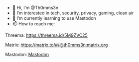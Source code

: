 - 👋 Hi, I’m @Th0mms3n
- 👀 I’m interested in tech, security, privacy, gaming, clean air
- 🌱 I’m currently learning to use Mastodon
- 📫 How to reach me:

Threema: https://threema.id/5M9ZVC25

Matrix: https://matrix.to/#/@th0mms3n:matrix.org

Mastodon: <a rel="me" href="https://mastodon.online/@Th0mms3n">Mastodon</a>

<!---
Th0mms3n/Th0mms3n is a ✨ special ✨ repository because its `README.md` (this file) appears on your GitHub profile.
You can click the Preview link to take a look at your changes.
--->

